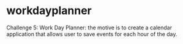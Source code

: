 # workdayplanner
Challenge 5: Work Day Planner: the motive is to create a calendar application that allows user to save events for each hour of the day. 
